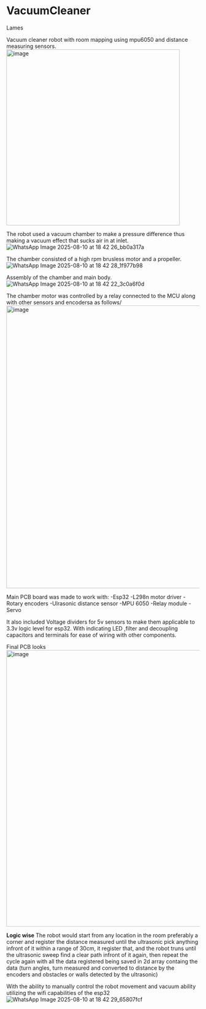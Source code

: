 # VacuumCleaner
Lames

Vacuum cleaner robot with room mapping using mpu6050 and distance measuring sensors.
 <img width="452" height="458" alt="image" src="https://github.com/user-attachments/assets/36464427-6b92-4dfa-bff2-73d7dd23bfe8" />

The robot used a vacuum chamber to make a pressure difference thus making a vacuum effect that sucks air in at inlet.
![WhatsApp Image 2025-08-10 at 18 42 26_bb0a317a](https://github.com/user-attachments/assets/8084d072-f165-416c-be88-4d1f22aa11a2)

The chamber consisted of a high rpm brusless motor and a propeller.
![WhatsApp Image 2025-08-10 at 18 42 28_1f977b98](https://github.com/user-attachments/assets/973ccec5-55b6-43d8-97d2-dcd20521899f)

Assembly of the chamber and main body.
![WhatsApp Image 2025-08-10 at 18 42 22_3c0a6f0d](https://github.com/user-attachments/assets/82ccb641-5e6b-4a69-878e-33034b301e98)

The chamber motor was controlled by a relay connected to the MCU along with other sensors and encodersa as follows/
<img width="1497" height="736" alt="image" src="https://github.com/user-attachments/assets/ed89ebfa-7f0b-45a8-bcb6-30ea88cdbc96" />


Main PCB board was made to work with:
    -Esp32
    -L298n motor driver
    -Rotary encoders
    -Ulrasonic distance sensor
    -MPU 6050
    -Relay module
		-Servo

It also included Voltage dividers for 5v sensors to make them applicable to 3.3v logic level for esp32.
With indicating LED ,filter and decoupling capacitors and terminals for ease of wiring with other components.

Final PCB looks
<img width="930" height="720" alt="image" src="https://github.com/user-attachments/assets/b99d156c-6e45-4f41-a003-32b2167680dd" />


**Logic wise**
The robot would start from any location in the room preferably a corner and register the distance measured until the ultrasonic pick anything infront of it within a range of 30cm, it register that, and the robot truns until the ultrasonic sweep find a clear path infront of it again, then repeat the cycle again with all the data registered being saved in 2d array containg the data (turn angles, turn measured and converted to distance by the encoders and obstacles or walls detected by the ultrasonic)

With the ability to manually control the robot movement and vacuum ability utilizing the wifi capabilities of the esp32
![WhatsApp Image 2025-08-10 at 18 42 29_65807fcf](https://github.com/user-attachments/assets/8eff5842-6703-48b0-824a-ee4715485408)
